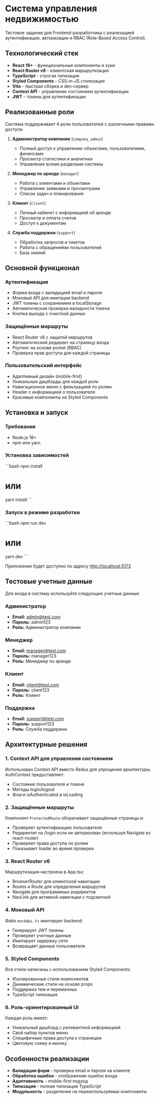 # Система управления недвижимостью

Тестовое задание для Frontend-разработчика с реализацией аутентификации, авторизации и RBAC (Role-Based Access Control).

## Технологический стек

- **React 18+** - функциональные компоненты и хуки
- **React Router v6** - клиентская маршрутизация
- **TypeScript** - строгая типизация
- **Styled Components** - CSS-in-JS стилизация
- **Vite** - быстрая сборка и dev-сервер
- **Context API** - управление состоянием аутентификации
- **JWT** - токены для аутентификации

## Реализованные роли

Система поддерживает 4 роли пользователей с различными правами доступа:

1. **Администратор компании** (`company_admin`)
	- Полный доступ к управлению объектами, пользователями, финансами
	- Просмотр статистики и аналитики
	- Управление всеми разделами системы

2. **Менеджер по аренде** (`manager`)
	- Работа с клиентами и объектами
	- Управление заявками и просмотрами
	- Список задач и планирование

3. **Клиент** (`client`)
	- Личный кабинет с информацией об аренде
	- Просмотр и оплата счетов
	- Доступ к документам

4. **Служба поддержки** (`support`)
	- Обработка запросов и тикетов
	- Работа с обращениями пользователей
	- База знаний

## Основной функционал

### Аутентификация
- Форма входа с валидацией email и пароля
- Моковый API для имитации backend
- JWT токены с сохранением в localStorage
- Автоматическая проверка валидности токена
- Кнопка выхода с очисткой данных

### Защищённые маршруты
- React Router v6 с защитой маршрутов
- Автоматический редирект на страницу входа
- Роутинг на основе ролей (RBAC)
- Проверка прав доступа для каждой страницы

### Пользовательский интерфейс
- Адаптивный дизайн (mobile-first)
- Уникальные дашборды для каждой роли
- Навигационное меню с фильтрацией по ролям
- Header с информацией о пользователе
- Красивые компоненты на Styled Components

## Установка и запуск

### Требования
- Node.js 18+
- npm или yarn

### Установка зависимостей

\`\`\`bash
npm install
# или
yarn install
\`\`\`

### Запуск в режиме разработки

\`\`\`bash
npm run dev
# или
yarn dev
\`\`\`

Приложение будет доступно по адресу [http://localhost:5173](http://localhost:5173)

## Тестовые учетные данные

Для входа в систему используйте следующие учетные данные:

### Администратор
- **Email:** admin@test.com
- **Пароль:** admin123
- **Роль:** Администратор компании

### Менеджер
- **Email:** manager@test.com
- **Пароль:** manager123
- **Роль:** Менеджер по аренде

### Клиент
- **Email:** client@test.com
- **Пароль:** client123
- **Роль:** Клиент

### Поддержка
- **Email:** support@test.com
- **Пароль:** support123
- **Роль:** Служба поддержки

## Архитектурные решения

### 1. Context API для управления состоянием
Использован Context API вместо Redux для упрощения архитектуры. AuthContext предоставляет:
- Состояние пользователя и токена
- Методы login/logout
- Флаги isAuthenticated и isLoading

### 2. Защищённые маршруты
Компонент `ProtectedRoute` оборачивает защищённые страницы и:
- Проверяет аутентификацию пользователя
- Редиректит на /login если не авторизован (используя Navigate из react-router)
- Проверяет права доступа по ролям
- Показывает loader во время проверки

### 3. React Router v6
Маршрутизация настроена в App.tsx:
- BrowserRouter для клиентской навигации
- Routes и Route для определения маршрутов
- Navigate для программных редиректов
- NavLink для активной навигации с подсветкой

### 4. Моковый API
Файл `mockApi.ts` имитирует backend:
- Генерирует JWT токены
- Проверяет учетные данные
- Имитирует задержку сети
- Возвращает данные пользователя

### 5. Styled Components
Все стили написаны с использованием Styled Components:
- Изолированные стили компонентов
- Динамические стили на основе props
- Поддержка тем и переменных
- TypeScript типизация

### 6. Роль-ориентированный UI
Каждая роль имеет:
- Уникальный дашборд с релевантной информацией
- Свой набор пунктов меню
- Специфичные права доступа к страницам
- Цветовую схему и иконку

## Особенности реализации

- **Валидация форм** - проверка email и пароля на клиенте
- **Обработка ошибок** - отображение ошибок входа
- **Адаптивность** - mobile-first подход
- **Типизация** - полная типизация TypeScript
- **Модульность** - разделение на переиспользуемые компоненты


